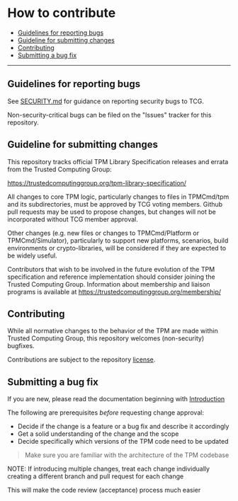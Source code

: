# How to contribute
- [Guidelines for reporting bugs](#guidelines-for-reporting-bugs)
- [Guideline for submitting changes](#guideline-for-submitting-changes)
- [Contributing](#contributing)
- [Submitting a bug fix](#submitting-a-bug-fix)

---
## Guidelines for reporting bugs

See [SECURITY.md](SECURITY.md) for guidance on reporting security bugs to TCG.

Non-security-critical bugs can be filed on the "Issues" tracker for this
repository.

## Guideline for submitting changes

This repository tracks official TPM Library Specification releases and errata from
the Trusted Computing Group:

https://trustedcomputinggroup.org/tpm-library-specification/

All changes to core TPM logic, particularly changes to files in
TPMCmd/tpm and its subdirectories, must be approved by TCG voting
members. Github pull requests may be used to propose changes, but changes
will not be incorporated without TCG member approval.

Other changes (e.g. new files or changes to TPMCmd/Platform or TPMCmd/Simulator),
particularly to support new platforms, scenarios, build environments or
crypto-libraries, will be considered if they are expected to be widely useful.

Contributors that wish to be involved in
the future evolution of the TPM specification and reference implementation
should consider joining the Trusted Computing Group. Information about
membership and liaison programs is available at https://trustedcomputinggroup.org/membership/

## Contributing

While all normative changes to the behavior of the TPM are made within Trusted
Computing Group, this repository welcomes (non-security) bugfixes.

Contributions are subject to the repository [license](LICENSE).

## Submitting a bug fix

If you are new, please read the documentation beginning with [Introduction](docs/architecture/introduction.md)

The following are prerequisites _*before*_ requesting change approval:
- Decide if the change is a feature or a bug fix and describe it accordingly
- Get a solid understanding of the change and the scope
- Decide specifically which versions of the TPM code need to be updated

> Make sure you are familiar with the architecture of the TPM codebase

NOTE: If introducing multiple changes, treat each change individually creating a different branch and pull request for each change

This will make the code review (acceptance) process much easier
